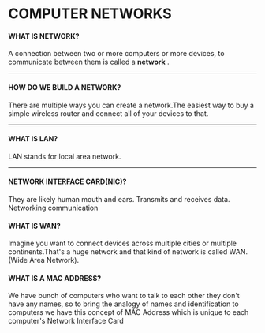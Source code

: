 # COMPUTER NETWORKS


#### WHAT IS NETWORK?

A connection between two or more computers or more devices, to communicate between them is called a **network** .<br>

---------


#### HOW DO WE BUILD A NETWORK?

There are multiple ways you can create a network.The easiest way to buy a simple wireless router and connect all of your devices to that.


---------


#### WHAT IS LAN?


LAN stands for local area network.


-----


#### NETWORK INTERFACE CARD(NIC)?

They are likely human mouth and ears. Transmits and receives data. Networking communication



#### WHAT IS WAN?

Imagine you want to connect devices across multiple cities or multiple continents.That's a huge network  and that kind of network is called WAN.(Wide Area Network).



#### WHAT IS A MAC ADDRESS?

We have bunch of computers who want to talk to each other they don't have any names, so to bring the analogy of names and identification  to computers we have this concept of  MAC Address which is unique to each computer's Network Interface Card

